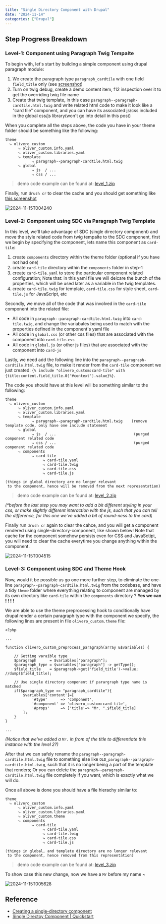 ```yaml
---
title: "Single Directory Component with Drupal"
date: "2024-11-14"
categories: ["Drupal"]
---
```






## Step Progress Breakdown

### Level-1: Component using Paragraph Twig Tempalte

To begin with, let's start by building a simple component using drupal paragraph module:

1.   We create the paragraph type `paragraph_cardtile` with one field `field_title` only (see [screenshot](2024-11-14T235657.png))
2.   Turn on twig debug, create a demo content item, f12 inspection over it to get the overriding twig file name
3.   Create that twig template, in this case `paragraph--paragraph-cardtile.html.twig` and write related html code to make it look like a "card tile" component, and you can have its associated js/css included in the global css/js library(won't go into detail in this post)

When you complete all the steps above, the code you have in your theme folder should be something like the following:

```
theme
  ⤷ olivero_custom
      ⤷ oliver_custom.info.yaml
      ⤷ oliver_custom.libraries.yaml
      ⤷ template
            ⤷ paragraph--paragraph-cardtile.html.twig
      ⤷ global
    	    ⤷ js  / ...
            ⤷ css / ...
```

>   demo code example can be found at: [level_1.zip](level_1.zip)

Finally, run `drush cr` to clear the cache and you should get something like [this screenshot](2024-11-15T000355.png)

![2024-11-15T004240](2024-11-15T004240.png)



### Level-2: Component using SDC via Paragraph Twig Template

In this level, we'll take advantage of SDC (single directory component) and move the style related code from twig tempalte to the SDC component, first we begin by specifying the component, lets name this component as `card-tile`:

1.   create `components` directory within the theme folder (optional if you have not had one)
2.   create `card-tile` directory within the `components` folder in step-1
3.   create `card-tile.yaml` to store the particular component related configuration; Note that: in this yaml file we will delcare the bunch of the properties, which will be used later as a variable in the twig templates.
4.   create `card-tile.twig` for template, `card-tile.css` for style sheet, `card-tile.js` for JavaScript, etc

Secondly, we move all of the code that was involved in the `card-tile` component into the related file:

-   All code in `paragraph--paragraph-cardtile.html.twig` into `card-tile.twig`, and change the variabales being used to match with the properties defined in the component's yaml file
-   All code in `global.css` (or other css files) that are associated with the component into `card-tile.css`
-   All code in `global.js` (or other js files) that are associated with the component into `card-js`

Lastly, we need add the following line into the `paragraph--paragraph-cardtile.html.twig` file, to make it render from the `card-tile` component we just created: `{% include "olivero_custom:card-tile" with {title:content.field_title.0["#context"].value}%}`.

The code you should have at this level will be something similar to the following:

```
theme
  ⤷ olivero_custom
      ⤷ oliver_custom.info.yaml
      ⤷ oliver_custom.libraries.yaml
      ⤷ template
            ⤷ paragraph--paragraph-cardtile.html.twig    (remove template code, only have one include statement
      ⤷ global
    	    ⤷ js  / ...                                   (purged component related code
            ⤷ css / ...                                   (purged component related code
      ⤷ components
      	    ⤷ card-tile
      	         ⤷ card-tile.yaml
      	         ⤷ card-tile.twig
      	         ⤷ card-tile.css
      	         ⤷ card-tile.js

(things in global directory are no longer relevant
 to the component, hence will be removed from the next representation)
```

>   demo code example can be found at:  [level_2.zip](level_2.zip)

*(\*before the last step you may want to add a bit different styling in your css, or make slightly different interaction with the js, such that you can tell the difference, for this one we've added a bit of round-ness to the card)*

Finally run `drush cr` again to clear the cahce, and you will get a component rendered using single-directory-component, like shown below! Note that cache for the component somehow persists even for CSS and JavaSctipt, you will need to clear the cache everytime you change anything within the component.

![2024-11-15T004515](2024-11-15T004515.png)



### Level-3: Component using SDC and Theme Hook

Now, would it be possible us go one more further step, to eliminate the one-line `paragraph--paragraph-cardtile.html.twig` from the codebase, and have a tidy `theme` folder where everything relating to component are managed by its own directory like `card-tile` within the `components` directory ? **Yes we can ! ! ! !**

We are able to use the theme preprocessing hook to conditionally have drupal render a certain paragraph type with the component we specify, the following lines are present in file `olivero_custom.theme` file:

```
<?php

...

function olivero_custom_preprocess_paragraph(array &$variables) {

    // Getting varaible type
    $paragraph      = $variables["paragraph"];
    $paragraph_type = $variables["paragraph"] -> getType();
    $field_title    = $paragraph->get('field_title')->value; //dump($field_title);

    // Use single directory component if parargraph type name is matched
    if($paragraph_type == "paragraph_cardtile"){
        $variables['content']=[
            '#type'      => 'component',
            '#component' => 'olivero_custom:card-tile',
            '#props'     => ['title'=> "Mr. ".$field_title]
        ];
    }
}

...

```

*(Notice that we've added a `Mr.` in from of the title to differentiate this instance with the level 2?)*

After that we can safely rename the `paragraph--paragraph-cardtile.html.twig` file to something else like `OLD_paragraph--paragraph-cardtile.html.twig`, such that it is no longer being a part of the template that renders; Or you can delete the `paragraph--paragraph-cardtile.html.twig` file completely if you want, which is exactly what we will do.

Once all above is done you should have a file hierachy similar to:

```
theme
  ⤷ olivero_custom
      ⤷ oliver_custom.info.yaml
      ⤷ oliver_custom.libraries.yaml
      ⤷ oliver_custom.theme
      ⤷ components
      	    ⤷ card-tile
      	         ⤷ card-tile.yaml
      	         ⤷ card-tile.twig
      	         ⤷ card-tile.css
      	         ⤷ card-tile.js

(things in global, and template directory are no longer relevant
 to the component, hence removed from this representation)
```

>   demo code example can be found at:  [level_3.zip](level_3.zip)

To show case this new change, now we have a `Mr` before my name ~

![2024-11-15T005628](2024-11-15T005628.png)







## Reference
- [Creating a single-directory component](https://www.drupal.org/docs/develop/theming-drupal/using-single-directory-components/creating-a-single-directory-component)
- [Single Directoy Component | Quickstart](https://www.drupal.org/docs/develop/theming-drupal/using-single-directory-components/quickstart#:~:text=Drupal's%20Single%2DDirectory%20Components%20consist,they%20are%20important%20for%20Drupal.)

